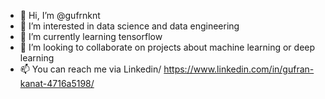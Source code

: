 - 👋 Hi, I’m @gufrnknt
- 👀 I’m interested in data science and data engineering
- 🌱 I’m currently learning tensorflow
- 💞️ I’m looking to collaborate on projects about machine learning or deep learning
- 📫 You can reach me via Linkedin/ https://www.linkedin.com/in/gufran-kanat-4716a5198/

<!---
gufrnknt/gufrnknt is a ✨ special ✨ repository because its `README.md` (this file) appears on your GitHub profile.
You can click the Preview link to take a look at your changes.
--->
